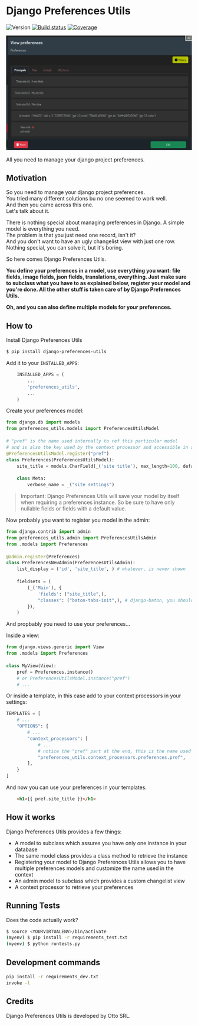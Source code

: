 # Django Preferences Utils

![Version](https://img.shields.io/github/v/tag/otto-torino/django-preferences-utils?label=version)
[![Build status](https://app.travis-ci.com/otto-torino/django-preferences-utils.svg?token=fp5hqwJQgwHKLpsjsZ3L&branch=main)](https://travis-ci.com/github/otto-torino/django-preferences-utils)
[![Coverage](https://codecov.io/gh/otto-torino/django-preferences-utils/branch/main/graph/badge.svg)](https://codecov.io/gh/otto-torino/django-preferences-utils)

![Screenshot](images/screenshot.png)

All you need to manage your django project preferences.

## Motivation

So you need to manage your django project preferences.    
You tried many different solutions bu no one seemed to work well.    
And then you came across this one.     
Let's talk about it.    

There is nothing special about managing preferences in Django. A simple model is everything you need.    
The problem is that you just need one record, isn't it?   
And you don't want to have an ugly changelist view with just one row.   
Nothing special, you can solve it, but it's boring.

So here comes Django Preferences Utils.

**You define your preferences in a model, use everything you want: file fields, image fields, json fields, translations, everything.
Just make sure to subclass what you have to as explained below, register your model and you're done. All the other stuff is taken care of by Django Preferences Utils.**

**Oh, and you can also define multiple models for your preferences.**

## How to

Install Django Preferences Utils

``` bash 
$ pip install django-preferences-utils
```

Add it to your `INSTALLED_APPS`:

``` python 
    INSTALLED_APPS = (
        ...
        'preferences_utils',
        ...
    )
```

Create your preferences model:

``` python
from django.db import models
from preferences_utils.models import PreferencesUtilsModel

# "pref" is the name used internally to ref this particular model
# and is also the key used by the context processor and accessible in all your templates
@PreferencesUtilsModel.register("pref")
class Preferences(PreferencesUtilsModel):
    site_title = models.CharField(_('site title'), max_length=100, default="The best site in the world", blank=True)

    class Meta:
        verbose_name = _("site settings")
```

> Important: Django Preferences Utils will save your model by itself when requiring a preferences instance. So be sure to have only nullable fields or fields with a default value.

Now probably you want to register you model in the admin:

``` python
from django.contrib import admin
from preferences_utils.admin import PreferencesUtilsAdmin
from .models import Preferences

@admin.register(Preferences)
class PreferencesNewAdmin(PreferencesUtilsAdmin):
    list_display = ('id', 'site_title', ) # whatever, is never shown

    fieldsets = (
        (_('Main'), {
            'fields': ("site_title",),
            "classes": ("baton-tabs-init",), # django-baton, you should use it ;)
        }),
    )
```

And propbably you need to use your preferences...

Inside a view:

``` python 
from django.views.generic import View
from .models import Preferences

class MyView(View):
    pref = Preferences.instance()
    # or PreferencesUtilsModel.instance("pref")
    # ...
```

Or inside a template, in this case add to your context processors in your settings:

``` python
TEMPLATES = [
    # ...
    "OPTIONS": {
        # ...
        "context_processors": [
            # ...
            # notice the "pref" part at the end, this is the name used when registering your model
            "preferences_utils.context_processors.preferences.pref",
        ],
    }
]
```

And now you can use your preferences in your templates.

``` html 
    <h1>{{ pref.site_title }}</h1>
```

## How it works

Django Preferences Utils provides a few things:

- A model to subclass which assures you have only one instance in your database
- The same model class provides a class method to retrieve the instance
- Registering your model to Django Preferences Utils allows you to have multiple preferences models and customize the name used in the context
- An admin model to subclass which provides a custom changelist view
- A context processor to retrieve your preferences

## Running Tests

Does the code actually work?

``` bash
$ source <YOURVIRTUALENV>/bin/activate
(myenv) $ pip install -r requirements_test.txt
(myenv) $ python runtests.py
```


## Development commands

``` bash
pip install -r requirements_dev.txt
invoke -l
```

## Credits

Django Preferences Utils is developed by Otto SRL.
